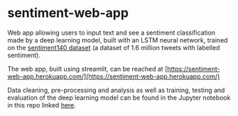 # sentiment-web-app
Web app allowing users to input text and see a sentiment classification made by a deep learning model, built with an LSTM neural network, trained on the [sentiment140 dataset](https://www.kaggle.com/kazanova/sentiment140) (a dataset of 1.6 million tweets with labelled sentiment).

The web app, built using streamlit, can be reached at [https://sentiment-web-app.herokuapp.com/](https://sentiment-web-app.herokuapp.com/)

Data cleaning, pre-processing and analysis as well as training, testing and evaluation of the deep learning model can be found in the Jupyter notebook in this repo linked [here](https://github.com/LowkeyBBQ/sentiment-web-app/blob/master/twitter_sentiment_analysis.ipynb).
